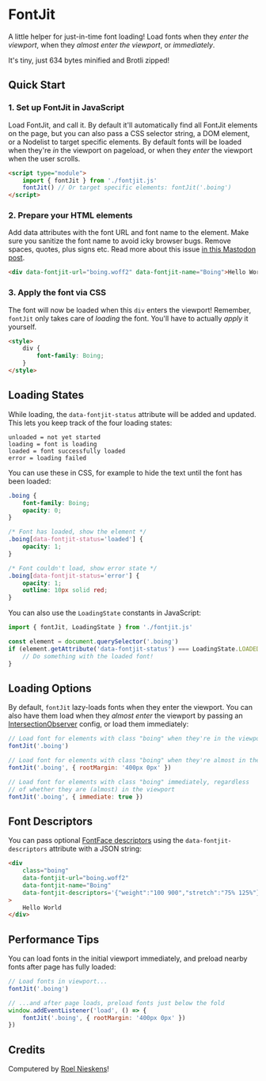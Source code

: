 # FontJit

A little helper for just-in-time font loading! Load fonts when they _enter the viewport_, when they _almost enter the viewport_, or _immediately_.

It's tiny, just 634 bytes minified and Brotli zipped!

## Quick Start

### 1. Set up FontJit in JavaScript

Load FontJit, and call it. By default it'll automatically find all FontJit elements on the page, but you can also pass a CSS selector string, a DOM element, or a Nodelist to target specific elements. By default fonts will be loaded when they're _in_ the viewport on pageload, or when they _enter_ the viewport when the user scrolls.

```html
<script type="module">
	import { fontJit } from './fontjit.js'
	fontJit() // Or target specific elements: fontJit('.boing')
</script>
```

### 2. Prepare your HTML elements

Add data attributes with the font URL and font name to the element. Make sure you sanitize the font name to avoid icky browser bugs. Remove spaces, quotes, plus signs etc. Read more about this issue [in this Mastodon post](https://typo.social/@pixelambacht/110615435477645570).

```html
<div data-fontjit-url="boing.woff2" data-fontjit-name="Boing">Hello World</div>
```

### 3. Apply the font via CSS

The font will now be loaded when this `div` enters the viewport! Remember, `fontJit` only takes care of _loading_ the font. You'll have to actually _apply_ it yourself.

```html
<style>
	div {
		font-family: Boing;
	}
</style>
```

## Loading States

While loading, the `data-fontjit-status` attribute will be added and updated. This lets you keep track of the four loading states:

```
unloaded = not yet started
loading = font is loading
loaded = font successfully loaded
error = loading failed
```

You can use these in CSS, for example to hide the text until the font has been loaded:

```css
.boing {
	font-family: Boing;
	opacity: 0;
}

/* Font has loaded, show the element */
.boing[data-fontjit-status='loaded'] {
	opacity: 1;
}

/* Font couldn't load, show error state */
.boing[data-fontjit-status='error'] {
	opacity: 1;
	outline: 10px solid red;
}
```

You can also use the `LoadingState` constants in JavaScript:

```javascript
import { fontJit, LoadingState } from './fontjit.js'

const element = document.querySelector('.boing')
if (element.getAttribute('data-fontjit-status') === LoadingState.LOADED) {
	// Do something with the loaded font!
}
```

## Loading Options

By default, `fontJit` lazy-loads fonts when they enter the viewport. You can also have them load when they _almost enter_ the viewport by passing an [IntersectionObserver](https://developer.mozilla.org/en-US/docs/Web/API/IntersectionObserver) config, or load them immediately:

```javascript
// Load font for elements with class "boing" when they're in the viewport
fontJit('.boing')

// Load font for elements with class "boing" when they're almost in the viewport
fontJit('.boing', { rootMargin: '400px 0px' })

// Load font for elements with class "boing" immediately, regardless
// of whether they are (almost) in the viewport
fontJit('.boing', { immediate: true })
```

## Font Descriptors

You can pass optional [FontFace descriptors](https://developer.mozilla.org/en-US/docs/Web/API/FontFace/FontFace#descriptors) using the `data-fontjit-descriptors` attribute with a JSON string:

```html
<div
	class="boing"
	data-fontjit-url="boing.woff2"
	data-fontjit-name="Boing"
	data-fontjit-descriptors='{"weight":"100 900","stretch":"75% 125%"}'
>
	Hello World
</div>
```

## Performance Tips

You can load fonts in the initial viewport immediately, and preload nearby fonts after page has fully loaded:

```javascript
// Load fonts in viewport...
fontJit('.boing')

// ...and after page loads, preload fonts just below the fold
window.addEventListener('load', () => {
	fontJit('.boing', { rootMargin: '400px 0px' })
})
```

## Credits

Computered by [Roel Nieskens](https://pixelambacht.nl)!
